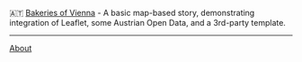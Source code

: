 <span class="country-flag">🇦🇹</span> [Bakeries of Vienna](bakeries-vienna) - A basic map-based story, demonstrating integration of Leaflet, some Austrian Open Data, and a 3rd-party template.  

<hr>

[About](about)
